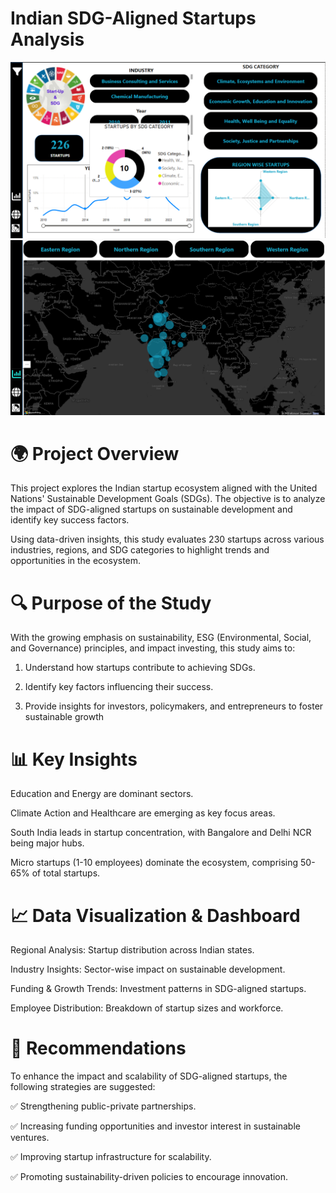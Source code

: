 # Indian SDG-Aligned Startups Analysis

![image alt](https://github.com/pranavgi/Indian-SDG-startups-Dashboard-/blob/main/Screenshot%202025-03-18%20172049.png?raw=true)
![image alt](https://github.com/pranavgi/Indian-SDG-startups-Dashboard-/blob/main/Screenshot%202025-03-18%20172116.png?raw=true)
# 🌍 Project Overview

This project explores the Indian startup ecosystem aligned with the United Nations' Sustainable Development Goals (SDGs). The objective is to analyze the impact of SDG-aligned startups on sustainable development and identify key success factors.

Using data-driven insights, this study evaluates 230 startups across various industries, regions, and SDG categories to highlight trends and opportunities in the ecosystem.

# 🔍 Purpose of the Study

With the growing emphasis on sustainability, ESG (Environmental, Social, and Governance) principles, and impact investing, this study aims to:

1) Understand how startups contribute to achieving SDGs.

2) Identify key factors influencing their success.

3) Provide insights for investors, policymakers, and entrepreneurs to foster sustainable growth

# 📊 Key Insights

Education and Energy are dominant sectors.

Climate Action and Healthcare are emerging as key focus areas.

South India leads in startup concentration, with Bangalore and Delhi NCR being major hubs.

Micro startups (1-10 employees) dominate the ecosystem, comprising 50-65% of total startups.

# 📈 Data Visualization & Dashboard

Regional Analysis: Startup distribution across Indian states.

Industry Insights: Sector-wise impact on sustainable development.

Funding & Growth Trends: Investment patterns in SDG-aligned startups.

Employee Distribution: Breakdown of startup sizes and workforce.

# 🎯 Recommendations

To enhance the impact and scalability of SDG-aligned startups, the following strategies are suggested:

✅ Strengthening public-private partnerships.

✅ Increasing funding opportunities and investor interest in sustainable ventures.

✅ Improving startup infrastructure for scalability.

✅ Promoting sustainability-driven policies to encourage innovation.

   


